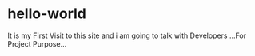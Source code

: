 # hello-world
It is my First Visit to this site and i am going to talk with Developers ...For Project Purpose...
